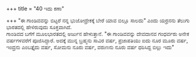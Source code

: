 +++
title = "40 ಇದು ಕಣಾ"

+++
"ಈ ಗಾಂಡಿವವನ್ನು ಬಿಟ್ಟರೆ ನನ್ನ ಭುಜೋದ್ರೇಕಕ್ಕೆ ಬೇರೆ ಯಾವ ಬಿಲ್ಲೂ ಸಾಲದು" ಎಂದು ಯರ್ರನನು ತೆಲುಗು ಭಾರತದಲ್ಲಿ ಹೇಳಿರುವುದು ಸೂಕ್ತವಾಗಿದೆ.   
ಗಾಂಡಿವದ ಬಗೆಗೆ ಮೂಲಭಾರತದಲ್ಲಿ ಅರ್ಜುನ ಹೇಳುತ್ತಾನೆ. "ಈ ಗಾಂಡಿವವನ್ನು ದೇವದಾನವ ಗಂಧರ್ವರು ಅನೇಕ ವರ್ಷಗಳವರೆಗೆ ಪೂಜಿಸಿದ್ದಾರೆ. ಅದಕ್ಕೆ ಮುನ್ನ ಬ್ರಹ್ಮನು ಸಾವಿರ ವರ್ಷ, ಪ್ರಜಾಪತಿಯು ಐದು ನೂರ ಮೂರು ವರ್ಷ, ಇಂದ್ರನು ಎಂಬತ್ತೈದು ವರ್ಷ, ಸೋಮನು ನೂರು ವರ್ಷ, ವರುಣನು ನೂರು ವರ್ಷ ಧರಿಸಿದ್ದ ಬಿಲ್ಲು ಇದು"